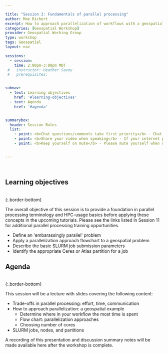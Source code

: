 ```yaml
---

title: "Session 3: Fundamentals of parallel processing"
author: Moe Richert
excerpt: How to approach parallelization of workflows with a geospatial example
categories: [Geospatial Workshop]  
provider: Geospatial Working Group
type: workshop
tags: Geospatial
layout: nav

sessions:
  - session: 
    time: 2:00pm-3:00pm MDT
 #   instructor: Heather Savoy
 #   prerequisites:


subnav:
  - text: Learning objectives
    href: '#learning-objectives'
  - text: Agenda
    href: '#agenda'


summarybox:
  header: Session Rules
  list:
    - point: <b>Chat questions/comments take first priority</b> - Chat your question/comments either to everyone (preferred) or to the chat moderator (Ryan Lucas) privately to have your question/comment read out loud anonymously. We will answer chat questions first and call on people who have written in the chat before we take questions from raised hands.
    - point: <b>Share your video when speaking</b> - If your internet plan/connectivity allows, please share your video when speaking.
    - point: <b>Keep yourself on mute</b> - Please mute yourself when not speaking.


---
```


<br>

## Learning objectives
<br>
{:.border-bottom}

The overall objective of this session is to provide a foundation in parallel processing terminology and HPC-usage basics before applying these concepts in the upcoming tutorials. Please see the links listed in Session 11 for additional parallel processing training opportunities.

* Define an 'embarassingly parallel' problem
* Apply a parallelization approach flowchart to a geospatial problem
* Describe the basic SLURM job submission parameters
* Identify the appropriate Ceres or Atlas partition for a job

## Agenda
<br>
{:.border-bottom}

This session will be a lecture with slides covering the following content:

* Trade-offs in parallel processing: effort, time, communication
* How to approach parallelization: a geospatial example
  * Determine where in your workflow the most time is spent 
  * Flow chart: parallelization approaches 
  * Choosing number of cores  
* SLURM jobs, nodes, and partitions

A recording of this presentation and discussion summary notes will be made available here after the workshop is complete. 

<br>